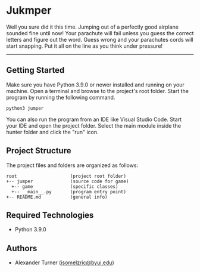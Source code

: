 # Jukmper
Well you sure did it this time. Jumping out of a perfectly good airplane sounded fine until now! Your parachute will fail unless you guess the correct letters and figure out the word. Guess wrong and your parachutes cords will start snapping. Put it all on the line as you think under pressure!

---
## Getting Started
Make sure you have Python 3.9.0 or newer installed and running on your machine. Open a terminal and browse to the project's root folder. Start the program by running the following command.
```
python3 jumper 
```
You can also run the program from an IDE like Visual Studio Code. Start your IDE and open the project folder. Select the main module inside the hunter folder and click the "run" icon.

## Project Structure
The project files and folders are organized as follows:
```
root                    (project root folder)
+-- jumper              (source code for game)
  +-- game              (specific classes)
  +-- __main__.py       (program entry point)
+-- README.md           (general info)
```

## Required Technologies
* Python 3.9.0

## Authors
* Alexander Turner (isomelzric@byui.edu)

